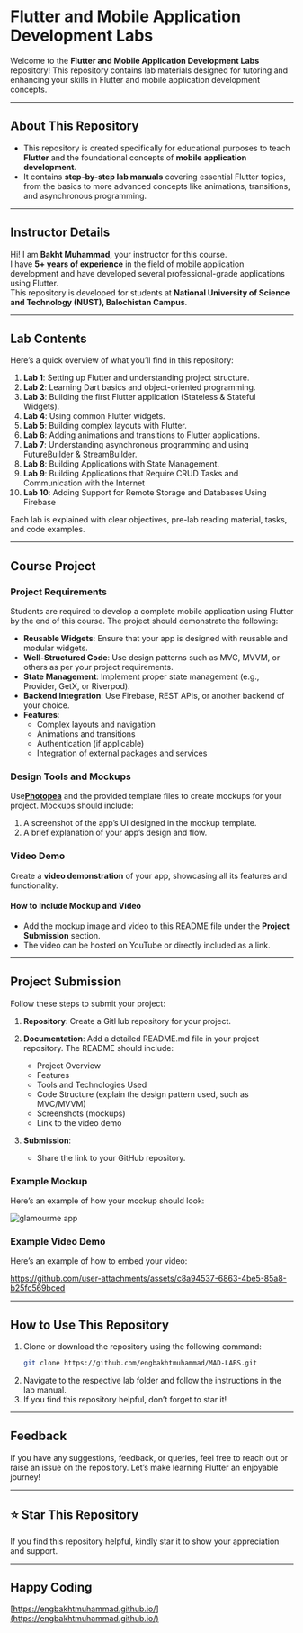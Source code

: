 # Flutter and Mobile Application Development Labs

Welcome to the **Flutter and Mobile Application Development Labs** repository! This repository contains lab materials designed for tutoring and enhancing your skills in Flutter and mobile application development concepts.

---

## About This Repository

- This repository is created specifically for educational purposes to teach **Flutter** and the foundational concepts of **mobile application development**.
- It contains **step-by-step lab manuals** covering essential Flutter topics, from the basics to more advanced concepts like animations, transitions, and asynchronous programming.

---

## Instructor Details

Hi! I am **Bakht Muhammad**, your instructor for this course.  
I have **5+ years of experience** in the field of mobile application development and have developed several professional-grade applications using Flutter.  
This repository is developed for students at **National University of Science and Technology (NUST), Balochistan Campus**.

---

## Lab Contents

Here’s a quick overview of what you’ll find in this repository:

1. **Lab 1**: Setting up Flutter and understanding project structure.
2. **Lab 2**: Learning Dart basics and object-oriented programming.
3. **Lab 3**: Building the first Flutter application (Stateless & Stateful Widgets).
4. **Lab 4**: Using common Flutter widgets.
5. **Lab 5**: Building complex layouts with Flutter.
6. **Lab 6**: Adding animations and transitions to Flutter applications.
7. **Lab 7**: Understanding asynchronous programming and using FutureBuilder & StreamBuilder.
8. **Lab 8**: Building Applications with State Management.
9. **Lab 9**: Building Applications that Require CRUD Tasks and Communication with the Internet
10. **Lab 10**: Adding Support for Remote Storage and Databases Using Firebase

Each lab is explained with clear objectives, pre-lab reading material, tasks, and code examples.

---

## Course Project

### Project Requirements
Students are required to develop a complete mobile application using Flutter by the end of this course. The project should demonstrate the following:

- **Reusable Widgets**: Ensure that your app is designed with reusable and modular widgets.
- **Well-Structured Code**: Use design patterns such as MVC, MVVM, or others as per your project requirements.
- **State Management**: Implement proper state management (e.g., Provider, GetX, or Riverpod).
- **Backend Integration**: Use Firebase, REST APIs, or another backend of your choice.
- **Features**:
  - Complex layouts and navigation
  - Animations and transitions
  - Authentication (if applicable)
  - Integration of external packages and services

### Design Tools and Mockups
Use<a href="https://www.photopea.com">**Photopea**</a> and the provided template files to create mockups for your project. Mockups should include:

1. A screenshot of the app’s UI designed in the mockup template.
2. A brief explanation of your app’s design and flow.

### Video Demo
Create a **video demonstration** of your app, showcasing all its features and functionality.

#### How to Include Mockup and Video
- Add the mockup image and video to this README file under the **Project Submission** section.
- The video can be hosted on YouTube or directly included as a link.

---

## Project Submission

Follow these steps to submit your project:

1. **Repository**: Create a GitHub repository for your project.
2. **Documentation**: Add a detailed README.md file in your project repository. The README should include:
   - Project Overview
   - Features
   - Tools and Technologies Used
   - Code Structure (explain the design pattern used, such as MVC/MVVM)
   - Screenshots (mockups)
   - Link to the video demo

3. **Submission**:
   - Share the link to your GitHub repository.

### Example Mockup
Here’s an example of how your mockup should look:

![glamourme app](https://github.com/user-attachments/assets/e5b61205-fb85-4971-9b93-10c017a24468)

### Example Video Demo
Here’s an example of how to embed your video:

https://github.com/user-attachments/assets/c8a94537-6863-4be5-85a8-b25fc569bced


---

## How to Use This Repository

1. Clone or download the repository using the following command:
   ```bash
   git clone https://github.com/engbakhtmuhammad/MAD-LABS.git
   ```
2. Navigate to the respective lab folder and follow the instructions in the lab manual.
3. If you find this repository helpful, don’t forget to star it!

---

## Feedback

If you have any suggestions, feedback, or queries, feel free to reach out or raise an issue on the repository.
Let’s make learning Flutter an enjoyable journey!

---

## ⭐ Star This Repository
If you find this repository helpful, kindly star it to show your appreciation and support.

---

## Happy Coding  
[https://engbakhtmuhammad.github.io/](https://engbakhtmuhammad.github.io/)

